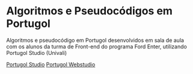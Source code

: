 # Algoritmos e Pseudocódigos em Portugol
Algoritmos e pseudocódigo em Portugol desenvolvidos em sala de aula com os alunos da turma de Front-end do programa Ford Enter, utilizando Portugol Studio (Univali)

[Portugol Studio](http://lite.acad.univali.br/portugol/)
[Portugol Webstudio](https://dgadelha.github.io/Portugol-Webstudio/)
